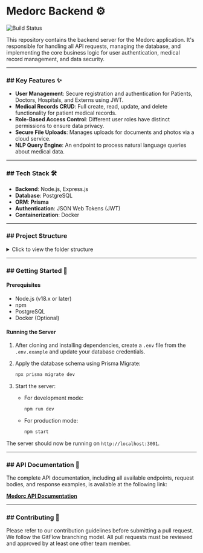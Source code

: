 # Medorc Backend ⚙️

![Build Status](https://img.shields.io/badge/build-passing-brightgreen)

This repository contains the backend server for the Medorc application. It's responsible for handling all API requests, managing the database, and implementing the core business logic for user authentication, medical record management, and data security.

***

### ## Key Features ✨

* **User Management**: Secure registration and authentication for Patients, Doctors, Hospitals, and Externs using JWT.
* **Medical Records CRUD**: Full create, read, update, and delete functionality for patient medical records.
* **Role-Based Access Control**: Different user roles have distinct permissions to ensure data privacy.
* **Secure File Uploads**: Manages uploads for documents and photos via a cloud service.
* **NLP Query Engine**: An endpoint to process natural language queries about medical data.

***

### ## Tech Stack 🛠️

* **Backend**: Node.js, Express.js
* **Database**: PostgreSQL
* **ORM**: **Prisma**
* **Authentication**: JSON Web Tokens (JWT)
* **Containerization**: Docker

***

### ## Project Structure

<details>
<summary>Click to view the folder structure</summary>

```
medorc-backend/
├── .github/
│   └── workflows/          # CI/CD pipeline
├── docs/
│   └── ERD.png  
├── prisma/
│   ├── schema.prisma       # Your Prisma schema file
│   └── migrations/         # Database migration history
├── src/
│   ├── api/
│   │   ├── routes/
│   │   └── controllers/
│   ├── services/
│   ├── middleware/
│   └── config/
├── .env.example
├── .gitignore
├── Dockerfile
└── README.md
```

</details>

***

### ## Getting Started 🚀

#### **Prerequisites**

* Node.js (v18.x or later)
* npm
* PostgreSQL
* Docker (Optional)

#### **Running the Server**

1.  After cloning and installing dependencies, create a `.env` file from the `.env.example` and update your database credentials.
2.  Apply the database schema using Prisma Migrate:
    ```sh
    npx prisma migrate dev
    ```
3.  Start the server:

    * For development mode:
        ```sh
        npm run dev
        ```
    * For production mode:
        ```sh
        npm start
        ```
The server should now be running on `http://localhost:3001`.

***

### ## API Documentation 📖

The complete API documentation, including all available endpoints, request bodies, and response examples, is available at the following link:

**[Medorc API Documentation](https://docs.google.com/document/d/1_0VqE66-1hCNpXX5OjxllHPozxGuecFO5q1P0cgRfts/edit?usp=sharing)**

***

### ## Contributing 🤝

Please refer to our contribution guidelines before submitting a pull request. We follow the GitFlow branching model. All pull requests must be reviewed and approved by at least one other team member.

